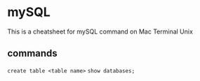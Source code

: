 # mySQL
This is a cheatsheet for mySQL command on Mac Terminal Unix

## commands
`create table <table name>`
`show databases;`
